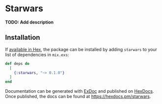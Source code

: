 # Starwars

**TODO: Add description**

## Installation

If [available in Hex](https://hex.pm/docs/publish), the package can be installed
by adding `starwars` to your list of dependencies in `mix.exs`:

```elixir
def deps do
  [
    {:starwars, "~> 0.1.0"}
  ]
end
```

Documentation can be generated with [ExDoc](https://github.com/elixir-lang/ex_doc)
and published on [HexDocs](https://hexdocs.pm). Once published, the docs can
be found at <https://hexdocs.pm/starwars>.

